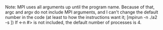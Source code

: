 Note:
MPI uses all arguments up until the program name.
Because of that, argc and argv do not include MPI arguments, and I can't change the default number in the code (at least to how the instructions want it; [mpirun -n <number of processes> ./a2 -s <size of grid>])
If <-n #> is not included, the default number of processes is 4.